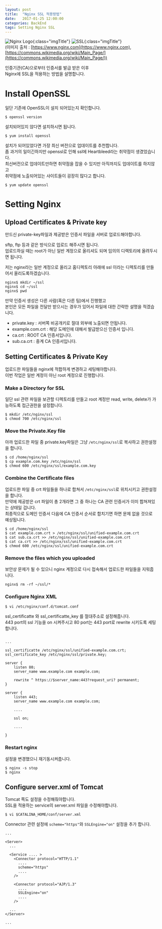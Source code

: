 ```yaml
---
layout: post
title:  "Nginx SSL 적용방법"
date:   2017-01-25 12:00:00
categories: BackEnd 
tags: Setting Nginx SSL 
---
```



![Nginx Logo](https://cdn.wp.nginx.com/wp-content/uploads/2015/04/NGINX_logo_rgb-01.png){:class="imgTitle"}
![SSL](https://upload.wikimedia.org/wikipedia/commons/thumb/3/34/Ambox_padlock_green.svg/2000px-Ambox_padlock_green.svg.png){:class="imgTitle"}  
(이미지 출처 : [https://www.nginx.com](https://www.nginx.com), [https://commons.wikimedia.org/wiki/Main_Page/](https://commons.wikimedia.org/wiki/Main_Page/))  


인증기관(CA)으로부터 인증서를 발급 받은 이후  
Nginx에 SSL을 적용하는 방법을 설명합니다.  

<!--more-->

# Install OpenSSL

일단 기존에 OpenSSL이 설치 되어있는지 확인합니다.   

~~~terminal
$ openssl version
~~~

설치되어있지 않다면 설치하시면 됩니다.  

~~~terminal
$ yum install openssl
~~~

설치가 되어있었다면 가장 최신 버전으로 업데이트를 추천합니다.  
좀 과거의 일이긴하지만 openssl로 인해 ssl에 Heartbleed라는 취약점이 생겼었습니다.  
최신버전으로 업데이트만하면 취약점을 잡을 수 있지만 아직까지도 업데이트를 하지않고  
취약점에 노출되어있는 사이트들이 굉장히 많다고 합니다.  

~~~terminal
$ yum update openssl
~~~

# Setting Nginx

## Upload Certificates & Private key

만드신 private-key파일과 제공받은 인증서 파일을 서버로 업로드해야합니다.  

sftp, ftp 등과 같은 방식으로 업로드 해주시면 됩니다.  
업로드하실 때는 root가 아닌 일반 계정으로 올리셔도 되며 임의의 디렉토리에 올려두시면 됩니다.  

저는 nginx라는 일반 계정으로 올리고 홈디렉토리 아래에 ssl 이라는 디렉토리를 만들어서 올리도록하겠습니다.  

~~~terminal
nginx$ mkdir ~/ssl
nginx$ cd ~/ssl
nginx$ pwd
~~~

만약 인증서 생성은 다른 사람(혹은 다른 팀)에서 진행했고  
본인은 모든 파일을 전달만 받으시는 경우가 있어서 파일에 대한 간략한 설명을 적겠습니다.  

 - private.key : 서버쪽 비공개키로 절대 외부에 노출되면 안됩니다.  
 - example.com.crt : 해당 도메인에 대해서 발급받으신 인증서 입니다.  
 - ca.crt : ROOT CA 인증서입니다.  
 - sub.ca.crt : 중계 CA 인증서입니다.  

## Setting Certificates & Private Key 

업로드한 파일들을 nginx에 적합하게 변경하고 세팅해야합니다.  
이번 작업은 일반 계정이 아닌 root 계정으로 진행합니다.  

### Make a Directory for SSL

일단 ssl 관련 파일을 보관할 디렉토리를 만들고 
root 계정만 read, write, delete가 가능하도록 접근권한을 설정합니다.  

~~~terminal
$ mkdir /etc/nginx/ssl
$ chmod 700 /etc/nginx/ssl
~~~

### Move the Private.Key file 

아까 업로드한 파일 중 private.key파일은 그냥 ```/etc/nginx/ssl```로 복사하고 권한설정을 합니다.  

~~~terminal
$ cd /home/nginx/ssl
$ cp example.com.key /etc/nginx/ssl
$ chmod 600 /etc/nginx/ssl/example.com.key
~~~

### Combine the Certificate files  

업로드한 파일 중 crt 파일들을 하나로 합쳐서 ```/etc/nginx/ssl```로 위치시키고 권한설정을 합니다.  
만약에 제공받은 crt 파일이 총 2개라면 그 중 하나는 CA 관련 인증서가 이미 합쳐져있는 상태일 겁니다.  
최종적으로 도메인 인증서 다음에 CA 인증서 순서로 합치기면 하면 문제 없을 것으로 예상됩니다.  

~~~terminal
$ cd /home/nginx/ssl
$ cat example.com.crt > /etc/nginx/ssl/unified-example.com.crt 
$ cat sub.ca.crt >> /etc/nginx/ssl/unified-example.com.crt 
$ cat ca.crt >> /etc/nginx/ssl/unified-example.com.crt 
$ chmod 600 /etc/nginx/ssl/unified-example.com.crt
~~~

### Remove the files which you uploaded

보안상 문제가 될 수 있으니 nginx 계정으로 다시 접속해서 업로드한 파일들을 지워줍니다.  

~~~terminal
nginx$ rm -rf ~/ssl/*
~~~

### Configure Nginx XML

~~~terminal
$ vi /etc/nginx/conf.d/tomcat.conf
~~~

ssl_certificatte 와 ssl_certificatte_key 를 절대주소로 설정해줍니다.  
443 port의 ssl 기능을 on 시켜주시고 80 port는 443 port로 rewrite 시키도록 세팅합니다.    

~~~vim

...

ssl_certificatte /etc/nginx/ssl/unified-example.com.crt;
ssl_certificate_key /etc/nginx/ssl/private.key;

server {
    listen 80;
    server_name www.example.com example.com;
    
    rewrite ^ https://$server_name:443?request_uri? permanent;
}

server {
    listen 443;
    server_name www.example.com example.com;
    
    ....
    
    ssl on;
    
    ....
    
}
~~~

### Restart nginx

설정을 변경했으니 재기동시켜줍니다.  

~~~terminal
$ nginx -s stop
$ nginx 
~~~

## Configure server.xml of Tomcat

Tomcat 쪽도 설정을 수정해줘야합니다.  
SSL을 적용하는 service의 server.xml 파일을 수정해야합니다.  

~~~terminal
$ vi $CATALINA_HOME/conf/server.xml
~~~

Connector 관련 설정에 ```scheme="https"```와 ```SSLEngine="on"``` 설정을 추가 합니다. 

~~~vim
...

<Server>
  ...
  
  <Service .... >
    <Connector protocol="HTTP/1.1"
      ....
      scheme="https"
      ....
    />
  
    <Connector protocol="AJP/1.3"
      ....
      SSLEngine="on"
      ....
    />
  
  ...
</Server>

...
~~~

